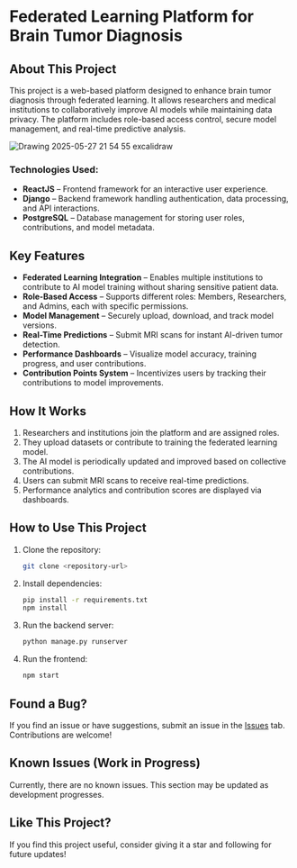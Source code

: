 # Federated Learning Platform for Brain Tumor Diagnosis

## About This Project

This project is a web-based platform designed to enhance brain tumor diagnosis through federated learning. It allows researchers and medical institutions to collaboratively improve AI models while maintaining data privacy. The platform includes role-based access control, secure model management, and real-time predictive analysis.

![Drawing 2025-05-27 21 54 55 excalidraw](https://github.com/user-attachments/assets/6abd781c-0cfc-4e2f-82e8-7f9b5b0eedf5)

### Technologies Used:
- **ReactJS** – Frontend framework for an interactive user experience.
- **Django** – Backend framework handling authentication, data processing, and API interactions.
- **PostgreSQL** – Database management for storing user roles, contributions, and model metadata.

## Key Features
- **Federated Learning Integration** – Enables multiple institutions to contribute to AI model training without sharing sensitive patient data.
- **Role-Based Access** – Supports different roles: Members, Researchers, and Admins, each with specific permissions.
- **Model Management** – Securely upload, download, and track model versions.
- **Real-Time Predictions** – Submit MRI scans for instant AI-driven tumor detection.
- **Performance Dashboards** – Visualize model accuracy, training progress, and user contributions.
- **Contribution Points System** – Incentivizes users by tracking their contributions to model improvements.

## How It Works
1. Researchers and institutions join the platform and are assigned roles.
2. They upload datasets or contribute to training the federated learning model.
3. The AI model is periodically updated and improved based on collective contributions.
4. Users can submit MRI scans to receive real-time predictions.
5. Performance analytics and contribution scores are displayed via dashboards.

## How to Use This Project

1. Clone the repository:
    ```sh
    git clone <repository-url>
    ```
2. Install dependencies:
    ```sh
    pip install -r requirements.txt
    npm install
    ```
3. Run the backend server:
    ```sh
    python manage.py runserver
    ```
4. Run the frontend:
    ```sh
    npm start
    ```

## Found a Bug?

If you find an issue or have suggestions, submit an issue in the [Issues](https://github.com/hieultph/brain-tumor-diagnosis-platform/issues) tab. Contributions are welcome!

## Known Issues (Work in Progress)

Currently, there are no known issues. This section may be updated as development progresses.

## Like This Project?

If you find this project useful, consider giving it a star and following for future updates!
